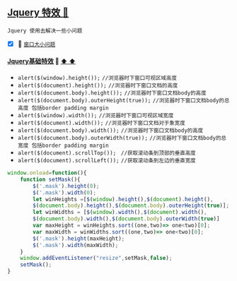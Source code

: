 <a id="top" href="#top">Jquery 特效 :maple_leaf:</a> 
----
`Jquery 使用去解决一些小问题`

- [x] :maple_leaf: <a href="#windowsize">`窗口大小问题`</a>
   
####  <a id="windowsize" href="#windowsize">Jquery基础特效</a>  :star2: <a href="#top"> :arrow_up:  :arrow_up:</a>   
* `alert($(window).height());`                    `//浏览器时下窗口可视区域高度`
* `alert($(document).height());`                  `//浏览器时下窗口文档的高度`
* `alert($(document.body).height());`             `//浏览器时下窗口文档body的高度`
* `alert($(document.body).outerHeight(true));`    `//浏览器时下窗口文档body的总高度 包括border padding margin`
* `alert($(window).width());`                     `//浏览器时下窗口可视区域宽度`
* `alert($(document).width());`                   `//浏览器时下窗口文档对于象宽度`
* `alert($(document.body).width());`              `//浏览器时下窗口文档body的高度`
* `alert($(document.body).outerWidth(true));`     `//浏览器时下窗口文档body的总宽度 包括border padding margin`
* `alert($(document).scrollTop()); `              `//获取滚动条到顶部的垂直高度`
* `alert($(document).scrollLeft());`              `//获取滚动条到左边的垂直宽度`   

```javascript
window.onload=function(){
    function setMask(){
        $('.mask').height(0);
        $('.mask').width(0);
        let winHeights =[$(window).height(),$(document).height(),
        $(document.body).height(),$(document.body).outerHeight(true)];
        let winWidths = [$(window).width(),$(document).width(),
        $(document.body).width(),$(document.body).outerWidth(true)]
        var maxHeight = winHeights.sort((one,two)=> one<two)[0];
        var maxWidth = winWidths.sort((one,two)=> one<two)[0];
        $('.mask').height(maxHeight);
        $('.mask').width(maxWidth);
    }
    window.addEventListener("resize",setMask,false);
    setMask();
}
```
